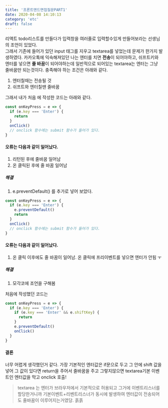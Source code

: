 ```yaml
---
title: '프론트앤드면접질문PART1'
date: 2020-04-08 14:10:13
category: 'etc'
draft: false
---
```


리액트 todo리스트를 만들다가 입력창을 여러줄로 입력할수있게 만들어보라는 선생님의 조언이 있었다. <br>
그래서 기존에 들어가 있던 input 태그를 지우고 textarea를 넣었는데 문제가 한가지 발생하였다.
카카오톡에 익숙해져있던 나는 엔터를 치면 **전송**이 되어야하고, 쉬프트키와 엔터를 넣으면 **줄 바꿈**이 되어야하는데 일반적으로 되어있는 textarea는 엔터는 그냥 줄바꿈만 되는것이다.
충족해야 하는 조건은 아래와 같다. <br>

1. 엔터칠때는 전송될 것
2. 쉬프트와 엔터칠땐 줄바꿈

그래서 내가 처음 에 작성한 코드는 아래와 같다.

```javascript
const onKeyPress = e => {
  if (e.key === 'Enter') {
    return
  }
  onClick()
  // onclick 함수에는 submit 함수가 들어가 있다.
}
```

#### 오류는 다음과 같이 일어났다.

1. 리턴된 후에 줄바꿈 일어남
2. 온 클릭된 후에 줄 바꿈 일어남

##### 해결

1. e.preventDefault() 를 추가로 넣어 보았다.

```javascript
const onKeyPress = e => {
  if (e.key === 'Enter') {
    e.preventDefault()
    return
  }
  onClick()
  // onclick 함수에는 submit 함수가 들어가 있다.
}
```

#### 오류는 다음과 같이 일어났다.

1. 온 클릭 이후에도 줄 바꿈이 일어남. 온 클릭에 프리이벤트를 넣으면 엔터가 안됨 ㅜ

##### 해결

1. 모각코에 조언을 구해봄

처음에 작성했던 코드는

```javascript
const onKeyPress = e => {
  if (e.key === 'Enter') {
    if (e.key === 'Enter' && e.shiftKey) {
      return
    }
    e.preventDefault()
    onClick()
  }
}
```

#### 결론

너무 어렵게 생각했던거 같다.
가장 기본적인 엔터값은 if문으로 두고 그 안에 shift 값을 넣어 그 값이 있다면 return을 주어서
줄바꿈을 주고 그렇지않으면 textarea기본 이벤트인 엔터값을 막고 onclick 호출!

> textarea 는 엔터가 브라우저에서 기본적으로 허용되고 그거에 이벤트리스너를 할당한거니까 기본이벤트+리벤트리스너가 동시에 발생하여
> 엔터값이 전송되어도 줄바꿈이 이루어지는거였당. 흙흙
